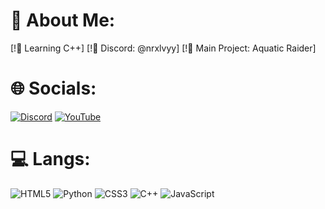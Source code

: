 # 💫 About Me:
[!📗 Learning C++]
[!📙 Discord: @nrxlvyy]
[!📕 Main Project: Aquatic Raider]

# 🌐 Socials:
[![Discord](https://img.shields.io/badge/Discord-%237289DA.svg?logo=discord&logoColor=white)](https://discord.gg/discord.gg/aquaticraider) [![YouTube](https://img.shields.io/badge/YouTube-%23FF0000.svg?logo=YouTube&logoColor=white)](https://youtube.com/@UCzdgmhcQu1fXKE7aKLag5LQ) 

# 💻 Langs:
![HTML5](https://img.shields.io/badge/html5-%23E34F26.svg?style=flat&logo=html5&logoColor=white) ![Python](https://img.shields.io/badge/python-3670A0?style=flat&logo=python&logoColor=ffdd54) ![CSS3](https://img.shields.io/badge/css3-%231572B6.svg?style=flat&logo=css3&logoColor=white) ![C++](https://img.shields.io/badge/c++-%2300599C.svg?style=flat&logo=c%2B%2B&logoColor=white) ![JavaScript](https://img.shields.io/badge/javascript-%23323330.svg?style=flat&logo=javascript&logoColor=%23F7DF1E)
